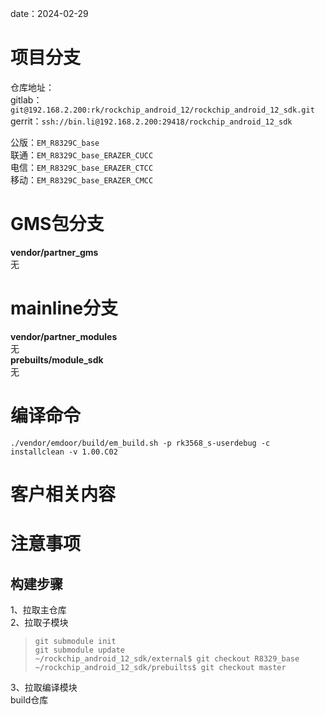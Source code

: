 date：2024-02-29
# 项目分支
仓库地址：  
    gitlab：`git@192.168.2.200:rk/rockchip_android_12/rockchip_android_12_sdk.git`  
    gerrit：`ssh://bin.li@192.168.2.200:29418/rockchip_android_12_sdk`  

公版：`EM_R8329C_base`  
联通：`EM_R8329C_base_ERAZER_CUCC`  
电信：`EM_R8329C_base_ERAZER_CTCC`  
移动：`EM_R8329C_base_ERAZER_CMCC`  
# GMS包分支
**vendor/partner_gms**  
无
# mainline分支
**vendor/partner_modules**  
无  
**prebuilts/module_sdk**  
无  
# 编译命令
`./vendor/emdoor/build/em_build.sh -p rk3568_s-userdebug -c installclean -v 1.00.C02`  
# 客户相关内容

# 注意事项
## 构建步骤
1、拉取主仓库  
2、拉取子模块  
>`git submodule init `   
>`git submodule update`    
`~/rockchip_android_12_sdk/external$ git checkout R8329_base `   
`~/rockchip_android_12_sdk/prebuilts$ git checkout master`  

3、拉取编译模块  
build仓库  
